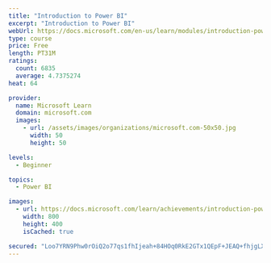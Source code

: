 ```yaml
---
title: "Introduction to Power BI"
excerpt: "Introduction to Power BI"
webUrl: https://docs.microsoft.com/en-us/learn/modules/introduction-power-bi/
type: course
price: Free
length: PT31M
ratings:
  count: 6835
  average: 4.7375274
heat: 64

provider:
  name: Microsoft Learn
  domain: microsoft.com
  images:
    - url: /assets/images/organizations/microsoft.com-50x50.jpg
      width: 50
      height: 50

levels:
  - Beginner

topics:
  - Power BI

images:
  - url: https://docs.microsoft.com/learn/achievements/introduction-power-bi-social.png
    width: 800
    height: 400
    isCached: true

secured: "Loo7YRN9Phw0rOiQ2o77qs1fhIjeah+84HOq0RkE2GTx1QEpF+JEAQ+fhjgLXKi263yJcSsMi8MARj1mONiZRGFkziHWtU8TOwT6xDYSVp3l+W7HQZ2xldpRiw2jh7864an67kT7PwgOV8UB289xQzd88LlxabS5cITgX3q+fuYFSYIeYYnwX8mJ2i/Itjtdn3QiCEAZiZsb8Eb+LxvM/wozSp1mZR5eVwkGpoO4Ef2I6CFgFDdJbklGz48FWSUFenTpZ2vdto8dxZHglLdPugTwKzL9zxB5QcBWCLPZUzUbAfQKXgfe1/jcjADSVNd3nWopxEjRS8p66E2y5nWoAAZKWvhcWqYQIkQ3hSn5AI584JiCpw3+Z3lGjOSvtXvkg3tSSjqLqu8ucVxzAjSfvpB/OtmwLP8s9WmDyt8SsJQ=;gKTfjKCSAmOsVTRKh0sGEg=="
---
```


